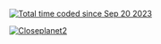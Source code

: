 <a href="https://wakatime.com/@7edd112c-505c-4e0f-a2fe-91ceb97e8cd4"><img src="https://wakatime.com/badge/user/7edd112c-505c-4e0f-a2fe-91ceb97e8cd4.svg" alt="Total time coded since Sep 20 2023" /></a>

[![Closeplanet2](https://github-readme-stats.vercel.app/api?username=Closeplanet2&show_icons=true&theme=tokyonight&count_private=true)]([https://github.com/Closeplanet2])

<!--START_SECTION:waka-->
<!--END_SECTION:waka-->
